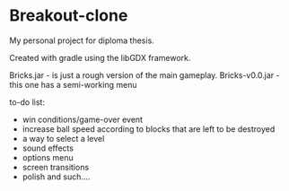 # Breakout-clone
My personal project for diploma thesis.

Created with gradle using the libGDX framework.

Bricks.jar - is just a rough version of the main gameplay.
Bricks-v0.0.jar - this one has a semi-working menu

to-do list: 
- win conditions/game-over event
- increase ball speed according to blocks that are left to be destroyed
- a way to select a level
- sound effects
- options menu
- screen transitions
- polish and such....
